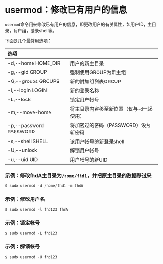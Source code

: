 usermod：修改已有用户的信息
================================================
`usermod`命令用来修改已有用户的信息，即更改用户的有关属性，如用户ID，主目录，用户组，登录shell等。

下面是几个最常用选项：

| 选项 |  |
| :------------- | :------------- |
| -d,--home HOME_DIR  | 用户的新主目录 |
| -g,--gid GROUP | 强制使用GROUP为新主组 |
| -G,--groups GROUPS | 新的附加组列表GROUP |
| -l,--login LOGIN | 新的登录名称 |
| -L,--lock | 锁定用户帐号 |
| -m,--move-home | 将主目录内容移至新位置（仅与`-d`一起使用）|
| -p,--password PASSWORD | 将加密过的密码（PASSWORD）设为新密码 |
| -s,--shell SHELL | 该用户帐号的新登录shell|
| -U,--unlock | 解锁用户帐号 |
| -u,--uid UID | 用户帐号的新UID |

### 示例：修改fhdA主目录为`/home/fhd1`，并把原主目录的数据移过来
```powershell
$ sudo usermod -d /home/fhd1 -m fhdA
```
### 示例：修改用户名
```powershell
$ sudo usermod -l fhd123 fhdA
```
### 示例：锁定帐号
```powershell
$ sudo usermod -L fhd123
```
### 示例：解锁帐号
```powershell
$ sudo usermod -U fhd123
```
